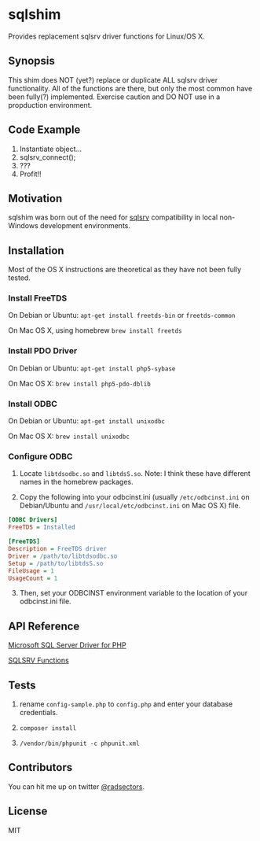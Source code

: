 # sqlshim
Provides replacement sqlsrv driver functions for Linux/OS X.


## Synopsis

This shim does NOT (yet?) replace or duplicate ALL sqlsrv driver functionality.
All of the functions are there, but only the most common have been fully(?)
implemented. Exercise caution and DO NOT use in a propduction environment.


## Code Example

1. Instantiate object...
2. sqlsrv_connect();
3. ???
4. Profit!!


## Motivation

sqlshim was born out of the need for
[sqlsrv](http://php.net/manual/en/ref.sqlsrv.php) compatibility in local
non-Windows development environments.


## Installation
Most of the OS X instructions are theoretical as they have not been fully
tested.

### Install FreeTDS

On Debian or Ubuntu:
```apt-get install freetds-bin``` or ```freetds-common```

On Mac OS X, using homebrew
```brew install freetds```


### Install PDO Driver

On Debian or Ubuntu:
```apt-get install php5-sybase```

On Mac OS X:
```brew install php5-pdo-dblib```

### Install ODBC

On Debian or Ubuntu:
```apt-get install unixodbc```

On Mac OS X:
```brew install unixodbc```


### Configure ODBC

1. Locate ```libtdsodbc.so``` and ```libtdsS.so```. Note: I think these have
different names in the homebrew packages.

2. Copy the following into your odbcinst.ini (usually ```/etc/odbcinst.ini``` on
Debian/Ubuntu and ```/usr/local/etc/odbcinst.ini``` on Mac OS X) file.

```ini
[ODBC Drivers]
FreeTDS = Installed

[FreeTDS]
Description = FreeTDS driver
Driver = /path/to/libtdsodbc.so
Setup = /path/to/libtdsS.so
FileUsage = 1
UsageCount = 1
```

3. Then, set your ODBCINST environment variable to the location of your
odbcinst.ini file.


## API Reference

[Microsoft SQL Server Driver for PHP](http://php.net/manual/en/book.sqlsrv.php)

[SQLSRV Functions](http://php.net/manual/en/ref.sqlsrv.php)


## Tests

1. rename ```config-sample.php``` to ```config.php``` and enter your database
credentials.

2. ```composer install```

3. ```/vendor/bin/phpunit -c phpunit.xml```


## Contributors

You can hit me up on twitter [@radsectors](https://twitter.com/radsectors).


## License

MIT